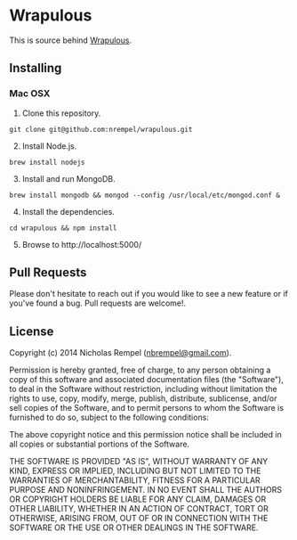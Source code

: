 Wrapulous
=========

This is source behind [Wrapulous](http://wrapulous.com).

Installing
----------

### Mac OSX

1. Clone this repository.

`git clone git@github.com:nrempel/wrapulous.git`

2. Install Node.js.

`brew install nodejs`

3. Install and run MongoDB.

`brew install mongodb && mongod --config /usr/local/etc/mongod.conf &`
    
4. Install the dependencies.

`cd wrapulous && npm install`

5. Browse to http://localhost:5000/

Pull Requests
-------------

Please don't hesitate to reach out if you would like to see a new feature or if you've found a bug.  Pull requests are welcome!.

License
-------

Copyright (c) 2014 Nicholas Rempel (nbrempel@gmail.com).

Permission is hereby granted, free of charge, to any person obtaining a copy of this software and associated documentation files (the "Software"), to deal in the Software without restriction, including without limitation the rights to use, copy, modify, merge, publish, distribute, sublicense, and/or sell copies of the Software, and to permit persons to whom the Software is furnished to do so, subject to the following conditions:

The above copyright notice and this permission notice shall be included in all copies or substantial portions of the Software.

THE SOFTWARE IS PROVIDED "AS IS", WITHOUT WARRANTY OF ANY KIND, EXPRESS OR IMPLIED, INCLUDING BUT NOT LIMITED TO THE WARRANTIES OF MERCHANTABILITY, FITNESS FOR A PARTICULAR PURPOSE AND NONINFRINGEMENT. IN NO EVENT SHALL THE AUTHORS OR COPYRIGHT HOLDERS BE LIABLE FOR ANY CLAIM, DAMAGES OR OTHER LIABILITY, WHETHER IN AN ACTION OF CONTRACT, TORT OR OTHERWISE, ARISING FROM, OUT OF OR IN CONNECTION WITH THE SOFTWARE OR THE USE OR OTHER DEALINGS IN THE SOFTWARE.
